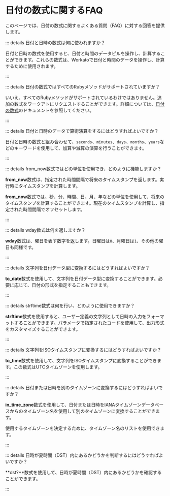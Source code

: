  # 日付の数式に関するFAQ

このページでは、日付の数式に関するよくある質問（FAQ）に対する回答を提供します。

::: details 日付と日時の数式は何に使われますか？

日付と日時の数式を使用すると、日付と時間のデータピルを操作し、計算することができます。これらの数式は、Workatoで日付と時間のデータを操作し、計算するために使用されます。

:::

::: details 日付の数式ではすべてのRubyメソッドがサポートされていますか？

いいえ、すべてのRubyメソッドがサポートされているわけではありません。追加の数式をワークアトにリクエストすることができます。詳細については、[日付の数式](/formulas/date-formulas)のドキュメントを参照してください。

:::

::: details 日付と日時のデータで算術演算をするにはどうすればよいですか？

日付と日時の数式と組み合わせて、`seconds`、`minutes`、`days`、`months`、`years`などのキーワードを使用して、加算や減算の演算を行うことができます。

:::

::: details from_now数式ではどの単位を使用でき、どのように機能しますか？

**from_now**数式は、指定された時間間隔で将来のタイムスタンプを返します。実行時にタイムスタンプを計算します。

**from_now**数式では、秒、分、時間、日、月、年などの単位を使用して、将来のタイムスタンプを計算することができます。現在のタイムスタンプを計算し、指定された時間間隔でオフセットします。

:::


::: details wday数式は何を返しますか？

**wday**数式は、曜日を表す数字を返します。日曜日は`0`、月曜日は`1`、その他の曜日も同様です。

:::

::: details 文字列を日付データ型に変換するにはどうすればよいですか？

**to_date**数式を使用して、文字列を日付データ型に変換することができます。必要に応じて、日付の形式を指定することもできます。

:::

::: details strftime数式は何を行い、どのように使用できますか？

**strftime**数式を使用すると、ユーザー定義の文字列として日時の入力をフォーマットすることができます。パラメータで指定されたコードを使用して、出力形式をカスタマイズすることができます。

:::

::: details 文字列をISOタイムスタンプに変換するにはどうすればよいですか？

**to_time**数式を使用して、文字列をISOタイムスタンプに変換することができます。この数式はUTCタイムゾーンを使用します。

:::

::: details 日付または日時を別のタイムゾーンに変換するにはどうすればよいですか？

**in_time_zone**数式を使用して、日付または日時をIANAタイムゾーンデータベースからのタイムゾーン名を使用して別のタイムゾーンに変換することができます。

使用するタイムゾーンを決定するために、タイムゾーン名のリストを使用できます。

:::

::: details 日時が夏時間（DST）内にあるかどうかを判断するにはどうすればよいですか？

**dst?**数式を使用して、日時が夏時間（DST）内にあるかどうかを確認することができます。

:::